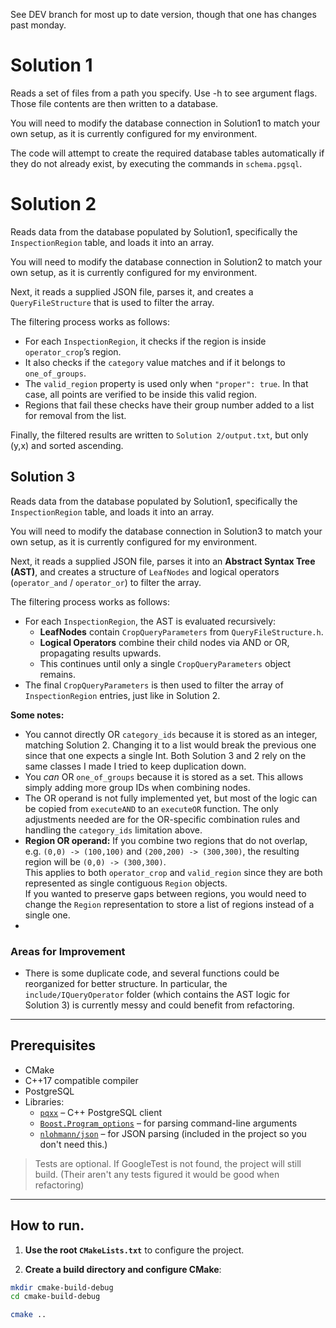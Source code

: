 See DEV branch for most up to date version, though that one has changes past monday.
 
# Solution 1

Reads a set of files from a path you specify. Use -h to see argument flags. Those file contents are then written to a database.

You will need to modify the database connection in Solution1 to match your own setup, as it is currently configured for my environment.

The code will attempt to create the required database tables automatically if they do not already exist, by executing the commands in `schema.pgsql`.


# Solution 2

Reads data from the database populated by Solution1, specifically the `InspectionRegion` table, and loads it into an array.

You will need to modify the database connection in Solution2 to match your own setup, as it is currently configured for my environment.

Next, it reads a supplied JSON file, parses it, and creates a `QueryFileStructure` that is used to filter the array.

The filtering process works as follows:

- For each `InspectionRegion`, it checks if the region is inside `operator_crop`’s region.
- It also checks if the `category` value matches and if it belongs to `one_of_groups`.
- The `valid_region` property is used only when `"proper": true`. In that case, all points are verified to be inside this valid region.
- Regions that fail these checks have their group number added to a list for removal from the list.

Finally, the filtered results are written to `Solution 2/output.txt`, but only (y,x) and sorted ascending.

## Solution 3

Reads data from the database populated by Solution1, specifically the `InspectionRegion` table, and loads it into an array.

You will need to modify the database connection in Solution3 to match your own setup, as it is currently configured for my environment.

Next, it reads a supplied JSON file, parses it into an **Abstract Syntax Tree (AST)**, and creates a structure of `LeafNodes` and logical operators (`operator_and` / `operator_or`) to filter the array.

The filtering process works as follows:

- For each `InspectionRegion`, the AST is evaluated recursively:
  - **LeafNodes** contain `CropQueryParameters` from `QueryFileStructure.h`.
  - **Logical Operators** combine their child nodes via AND or OR, propagating results upwards.
  - This continues until only a single `CropQueryParameters` object remains.
- The final `CropQueryParameters` is then used to filter the array of `InspectionRegion` entries, just like in Solution 2.

**Some notes:**
- You cannot directly OR `category_ids` because it is stored as an integer, matching Solution 2. Changing it to a list would break the previous one since that one expects a single Int. Both Solution 3 and 2 rely on the same classes I made I tried to keep duplication down.
- You *can* OR `one_of_groups` because it is stored as a set. This allows simply adding more group IDs when combining nodes.
- The OR operand is not fully implemented yet, but most of the logic can be copied from `executeAND` to an `executeOR` function. The only adjustments needed are for the OR-specific combination rules and handling the `category_ids` limitation above.
- **Region OR operand:** If you combine two regions that do not overlap, e.g. `(0,0) -> (100,100)` and `(200,200) -> (300,300)`, the resulting region will be `(0,0) -> (300,300)`.  
  This applies to both `operator_crop` and `valid_region` since they are both represented as single contiguous `Region` objects.  
  If you wanted to preserve gaps between regions, you would need to change the `Region` representation to store a list of regions instead of a single one.
- 
### Areas for Improvement

- There is some duplicate code, and several functions could be reorganized for better structure. In particular, the `include/IQueryOperator` folder (which contains the AST logic for Solution 3) is currently messy and could benefit from refactoring.

---

## Prerequisites

- CMake
- C++17 compatible compiler
- PostgreSQL
- Libraries:
    - [`pqxx`](https://github.com/jtv/libpqxx) – C++ PostgreSQL client
    - [`Boost.Program_options`](https://www.boost.org/doc/libs/release/doc/html/program_options.html) – for parsing command-line arguments
    - [`nlohmann/json`](https://github.com/nlohmann/json) – for JSON parsing (included in the project so you don't need this.)

> Tests are optional. If GoogleTest is not found, the project will still build. (Their aren't any tests figured it would be good when refactoring)

---

## How to run.


1. **Use the root `CMakeLists.txt`** to configure the project.

2. **Create a build directory and configure CMake**:

```bash
mkdir cmake-build-debug
cd cmake-build-debug

cmake ..
